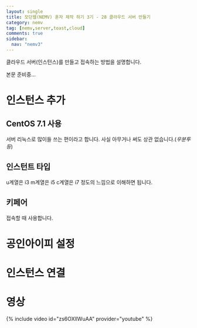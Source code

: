 ```yaml
---
layout: single
title: 모던웹(NEMV) 혼자 제작 하기 3기 - 28 클라우드 서버 만들기
category: nemv
tag: [nemv,server,toast,cloud]
comments: true
sidebar:
  nav: "nemv3"
---
```


클라우드 서버(인스턴스)를 만들고 접속하는 방법을 설명합니다.

본문 준비중...

# 인스턴스 추가

## CentOS 7.1 사용

서버 리눅스로 많이들 쓰는 편이라고 합니다. 사실 아무거나 써도 상관 없습니다.(_우분투등_)

## 인스턴트 타입

u계열은 i3 m계열은 i5 c계열은 i7 정도의 느낌으로 이해하면 됩니다.

## 키페어

접속할 때 사용합니다.

# 공인아이피 설정

# 인스턴스 연결

# 영상

{% include video id="zs6OXllWuAA" provider="youtube" %}   




